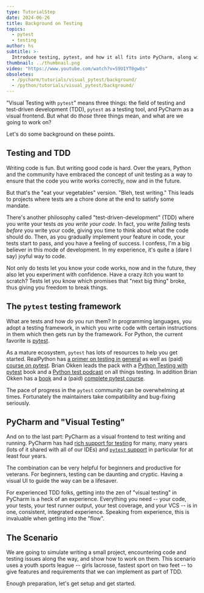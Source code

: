 ```yaml
---
type: TutorialStep
date: 2024-06-26
title: Background on Testing
topics:
  - pytest
  - testing
author: hs
subtitle: >-
  Introduce testing, pytest, and how it all fits into PyCharm, along with a scenario to work on.
thumbnail: ../thumbnail.png
video: "https://www.youtube.com/watch?v=S9U1YT0gw8s"
obsoletes:
  - /pycharm/tutorials/visual_pytest/background/
  - /python/tutorials/visual_pytest/background/
---
```


"Visual Testing with `pytest`" means three things: the field of testing and test-driven development (TDD), `pytest` as a testing tool, and PyCharm as a visual frontend.
But what do _those_ three things mean, and what are we going to work on?

Let's do some background on these points.

## Testing and TDD

Writing code is fun. But writing good code is hard. Over the years, Python and the community have embraced the concept of unit testing as a way to ensure that the code you write works correctly, now and in the future.

But that's the "eat your vegetables" version. "Bleh, test writing." This leads to projects where tests are a chore done at the end to satisfy some mandate.

There's another philosophy called "test-driven-development" (TDD) where you write your tests _as you write your code_. In fact, you write _failing_ tests _before_ you write your code, giving you time to think about what the code should do.
Then, as you gradually implement your feature in code, your tests start to pass, and you have a feeling of success. I confess, I'm a big believer in this mode of development. In my experience, it's quite a (dare I say) joyful way to code.

Not only do tests let you know your code works, now and in the future, they also let you experiment with confidence. Have a crazy itch you want to scratch? Tests let you know which promises that "next big thing" broke, thus giving you freedom to break things.

## The `pytest` testing framework

What are tests and how do you run them? In programming languages, you adopt a testing framework, in which you write code with certain instructions in them which then gets run by the framework.
For Python, the current favorite is [pytest](/tags/pytest/).

As a mature ecosystem, `pytest` has lots of resources to help you get started. RealPython has [a primer on testing in general](https://realpython.com/python-testing/) as well as (paid) [course on pytest](https://realpython.com/courses/test-driven-development-pytest/).
Brian Okken leads the pack with a [Python Testing with pytest](https://pragprog.com/book/bopytest/python-testing-with-pytest) book and a [Python test podcast](https://podcast.pythontest.com/) on all things testing. In addition Brian Okken has a [book](https://pythontest.com/pytest-book/) and a (paid) [complete pytest course](https://pythontest.teachable.com/p/complete-pytest-course).

The pace of progress in the `pytest` community can be overwhelming at times. Fortunately the maintainers take compatibility and bug-fixing seriously.

## PyCharm and "Visual Testing"

And on to the last part: PyCharm as a visual frontend to test writing and running. PyCharm has had [rich support for testing](https://www.jetbrains.com/help/pycharm/testing.html) for many, many years (lots of it shared with all of our IDEs) and [`pytest` support](https://www.jetbrains.com/help/pycharm/pytest.html) in particular for at least four years.

The combination can be very helpful for beginners and productive for veterans. For beginners, testing can be daunting and cryptic. Having a visual UI to guide the way can be a lifesaver.

For experienced TDD folks, getting into the zen of "visual testing" in PyCharm is a heck of an experience. Everything you need -- your code, your tests, your test runner output, your test coverage, and your VCS -- is in one, consistent, integrated experience.
Speaking from experience, this is invaluable when getting into the "flow".

## The Scenario

We are going to simulate writing a small project, encountering code and testing issues along the way, and show how to work on them. This scenario uses a youth sports league -- girls lacrosse, fastest sport on two feet -- to give features and requirements that we can implement as part of TDD.

Enough preparation, let's get setup and get started.
